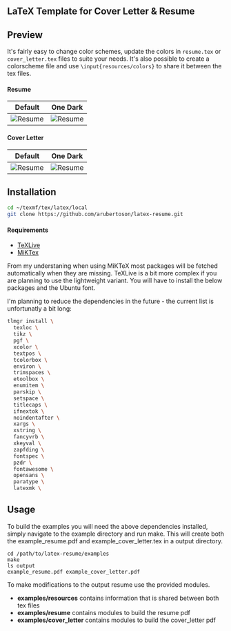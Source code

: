 ## LaTeX Template for Cover Letter & Resume

## Preview

It's fairly easy to change color schemes, update the colors in `resume.tex` or
`cover_letter.tex` files to suite your needs. It's also possible to create
a colorscheme file and use `\input{resources/colors}` to share it between the
tex files.

#### Resume

| Default | One Dark |
|:-------:|:--------:|
| ![Resume](https://raw.githubusercontent.com/arubertoson/latex-resume/master/example/resources/default_resume.jpg) | ![Resume](https://raw.githubusercontent.com/arubertoson/latex-resume/master/example/resources/one_dark_resume.jpg) | 

#### Cover Letter

| Default | One Dark |
|:-------:|:--------:|
| ![Resume](https://raw.githubusercontent.com/arubertoson/latex-resume/master/example/resources/default_letter.jpg) | ![Resume](https://raw.githubusercontent.com/arubertoson/latex-resume/master/example/resources/one_dark_letter.jpg) | 

## Installation

```bash
cd ~/texmf/tex/latex/local
git clone https://github.com/arubertoson/latex-resume.git
```

#### Requirements

* [TeXLive](https://www.tug.org/texlive)
* [MiKTex](https://miktex.org/)

From my understaning when using MiKTeX most packages will be fetched
automatically when they are missing. TeXLive is a bit more complex if you are
planning to use the lightweight variant. You will have to install the below
packages and the Ubuntu font.

I'm planning to reduce the dependencies in the future - the current list is
unfortunatly a bit long:

```bash
tlmgr install \
  texloc \
  tikz \
  pgf \
  xcolor \
  textpos \
  tcolorbox \
  environ \
  trimspaces \
  etoolbox \
  enumitem \
  parskip \
  setspace \
  titlecaps \
  ifnextok \
  noindentafter \
  xargs \
  xstring \
  fancyvrb \
  xkeyval \
  zapfding \
  fontspec \
  pzdr \
  fontawesome \
  opensans \
  paratype \
  latexmk \
```

## Usage

To build the examples you will need the above dependencies installed, simply
navigate to the example directory and run make. This will create both the
example_resume.pdf and example_cover_letter.tex in a output directory.

```
cd /path/to/latex-resume/examples
make
ls output
example_resume.pdf example_cover_letter.pdf
```

To make modifications to the output resume use the provided modules.

  * **examples/resources** contains information that is shared between both tex
      files
  * **examples/resume** contains modules to build the resume pdf
  * **examples/cover_letter** contains modules to build the cover_letter pdf
